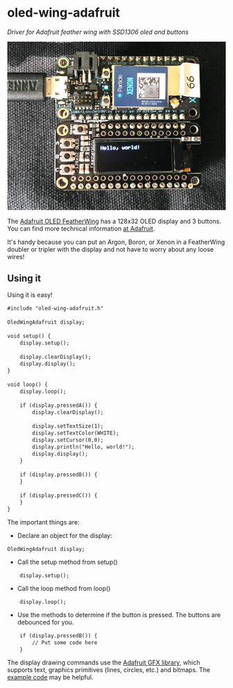 # oled-wing-adafruit


*Driver for Adafruit feather wing with SSD1306 oled and buttons*

![board](oled.png)

The [Adafruit OLED FeatherWing](https://www.adafruit.com/product/2900) has a 128x32 OLED display and 3 buttons. You can find more technical information [at Adafruit](https://learn.adafruit.com/adafruit-oled-featherwing/overview).

It's handy because you can put an Argon, Boron, or Xenon in a FeatherWing doubler or tripler with the display and not have to worry about any loose wires!

## Using it

Using it is easy!

```
#include "oled-wing-adafruit.h"

OledWingAdafruit display;

void setup() {
	display.setup();

	display.clearDisplay();
	display.display();
}

void loop() {
	display.loop();

	if (display.pressedA()) {
		display.clearDisplay();

		display.setTextSize(1);
		display.setTextColor(WHITE);
		display.setCursor(0,0);
		display.println("Hello, world!");
		display.display();
	}

	if (display.pressedB()) {
	}

	if (display.pressedC()) {
	}
}
```

The important things are:

- Declare an object for the display:

```
OledWingAdafruit display;
```

- Call the setup method from setup()

```
	display.setup();
```

- Call the loop method from loop()

```
	display.loop();
```

- Use the methods to determine if the button is pressed. The buttons are debounced for you.

```
	if (display.pressedB()) {
		// Put some code here
	}
```

The display drawing commands use the [Adafruit GFX library](https://github.com/adafruit/Adafruit-GFX-Library), which supports text, graphics primitives (lines, circles, etc.) and bitmaps. The [example code](https://github.com/rickkas7/Adafruit_SSD1306_RK/blob/master/examples/simple/simple.ino) may be helpful.



 

